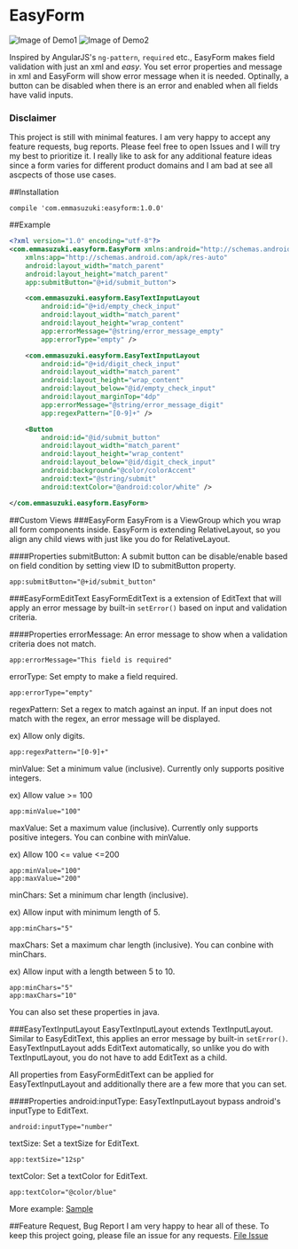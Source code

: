 # EasyForm
![Image of Demo1](https://raw.githubusercontent.com/emmasuzuki/EasyForm/master/demo1.gif) 
![Image of Demo2](https://raw.githubusercontent.com/emmasuzuki/EasyForm/master/demo2.gif)

Inspired by AngularJS's `ng-pattern`, `required` etc., EasyForm makes field validation with just an xml and *easy*.
You set error properties and message in xml and EasyForm will show error message when it is needed. Optinally, a button can be disabled when there is an error and enabled when all fields have valid inputs.

### Disclaimer
This project is still with minimal features. I am very happy to accept any feature requests, bug reports. Please feel free to open Issues and I will try my best to prioritize it. I really like to ask for any additional feature ideas since a form varies for different product domains and I am bad at see all ascpects of those use cases.

##Installation
```
compile 'com.emmasuzuki:easyform:1.0.0'
```

##Example
```xml
<?xml version="1.0" encoding="utf-8"?>
<com.emmasuzuki.easyform.EasyForm xmlns:android="http://schemas.android.com/apk/res/android"
    xmlns:app="http://schemas.android.com/apk/res-auto"
    android:layout_width="match_parent"
    android:layout_height="match_parent"
    app:submitButton="@+id/submit_button">

    <com.emmasuzuki.easyform.EasyTextInputLayout
        android:id="@+id/empty_check_input"
        android:layout_width="match_parent"
        android:layout_height="wrap_content"
        app:errorMessage="@string/error_message_empty"
        app:errorType="empty" />

    <com.emmasuzuki.easyform.EasyTextInputLayout
        android:id="@+id/digit_check_input"
        android:layout_width="match_parent"
        android:layout_height="wrap_content"
        android:layout_below="@id/empty_check_input"
        android:layout_marginTop="4dp"
        app:errorMessage="@string/error_message_digit"
        app:regexPattern="[0-9]+" />

    <Button
        android:id="@id/submit_button"
        android:layout_width="match_parent"
        android:layout_height="wrap_content"
        android:layout_below="@id/digit_check_input"
        android:background="@color/colorAccent"
        android:text="@string/submit"
        android:textColor="@android:color/white" />

</com.emmasuzuki.easyform.EasyForm>
```

##Custom Views
###EasyForm
EasyFrom is a ViewGroup which you wrap all form components inside. EasyForm is extending RelativeLayout, so you align any child views with just like you do for RelativeLayout.

####Properties
submitButton: A submit button can be disable/enable based on field condition by setting view ID to submitButton property.  
```
app:submitButton="@+id/submit_button"
```

###EasyFormEditText
EasyFormEditText is a extension of EditText that will apply an error message by built-in `setError()` based on input and validation criteria.

####Properties
errorMessage: An error message to show when a validation criteria does not match.
```
app:errorMessage="This field is required"
```

errorType: Set empty to make a field required.
```
app:errorType="empty"
```

regexPattern: Set a regex to match against an input. If an input does not match with the regex, an error message will be displayed.

ex) Allow only digits.
```
app:regexPattern="[0-9]+"
```

minValue: Set a minimum value (inclusive). Currently only supports positive integers.

ex) Allow value >= 100
```
app:minValue="100"
```

maxValue: Set a maximum value (inclusive). Currently only supports positive integers. You can conbine with minValue.

ex) Allow 100 <= value <=200
```
app:minValue="100"
app:maxValue="200"
```

minChars: Set a minimum char length (inclusive).

ex) Allow input with minimum length of 5.
```
app:minChars="5"
```

maxChars: Set a maximum char length (inclusive). You can conbine with minChars.

ex) Allow input with a length between 5 to 10.
```
app:minChars="5"
app:maxChars="10"
```

You can also set these properties in java.

###EasyTextInputLayout
EasyTextInputLayout extends TextInputLayout. Similar to EasyEditText, this applies an error message by built-in `setError()`. EasyTextInputLayout adds EditText automatically, so unlike you do with TextInputLayout, you do not have to add EditText as a child. 

All properties from EasyFormEditText can be applied for EasyTextInputLayout and additionally there are a few more that you can set.

####Properties
android:inputType: EasyTextInputLayout bypass android's inputType to EditText. 
```
android:inputType="number"
```

textSize: Set a textSize for EditText.
```
app:textSize="12sp"
```

textColor: Set a textColor for EditText.
```
app:textColor="@color/blue"
```

More example: <a href="https://github.com/emmasuzuki/EasyForm/tree/master/sample">Sample</a>

##Feature Request, Bug Report
I am very happy to hear all of these. To keep this project going, please file an issue for any requests. <a href="https://github.com/emmasuzuki/EasyForm/issues">File Issue</a>
